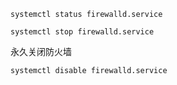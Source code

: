 ```
systemctl status firewalld.service
```



```
systemctl stop firewalld.service
```

永久关闭防火墙

```
systemctl disable firewalld.service
```

